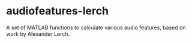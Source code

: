 # audiofeatures-lerch
A set of MATLAB functions to calculate various audio features, based on work by Alexander Lerch.
